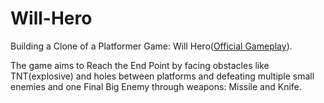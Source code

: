 # Will-Hero

Building a Clone of a Platformer Game: Will Hero([Official Gameplay](https://www.youtube.com/watch?v=VuyBQOXcX00&t=69s)).

The game aims to Reach the End Point by facing obstacles like TNT(explosive) and holes between platforms and defeating multiple small enemies and one Final Big Enemy through weapons: Missile and Knife.
